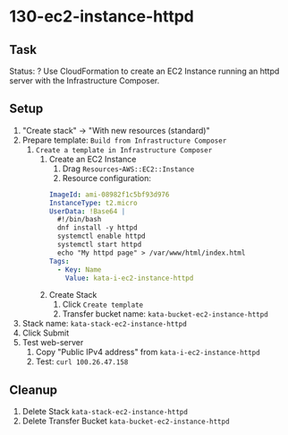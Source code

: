 # 130-ec2-instance-httpd

## Task
Status: ?
Use CloudFormation to create an EC2 Instance running an httpd server with the Infrastructure Composer.

## Setup
1. "Create stack" -> "With new resources (standard)"
2. Prepare template: `Build from Infrastructure Composer`
	1. `Create a template in Infrastructure Composer`
		1. Create an EC2 Instance
			1. Drag `Resources`-`AWS::EC2::Instance`
			2. Resource configuration:
			```yaml
			ImageId: ami-08982f1c5bf93d976
			InstanceType: t2.micro
			UserData: !Base64 |
			  #!/bin/bash
			  dnf install -y httpd
			  systemctl enable httpd
			  systemctl start httpd
			  echo "My httpd page" > /var/www/html/index.html
			Tags:
			  - Key: Name
			    Value: kata-i-ec2-instance-httpd
			```
		2. Create Stack
			1. Click `Create template`
			2. Transfer bucket name: `kata-bucket-ec2-instance-httpd`
3. Stack name: `kata-stack-ec2-instance-httpd`
4. Click Submit
5. Test web-server
    1. Copy "Public IPv4 address" from `kata-i-ec2-instance-httpd`
    2. Test: `curl 100.26.47.158`

## Cleanup
1. Delete Stack `kata-stack-ec2-instance-httpd`
2. Delete Transfer Bucket `kata-bucket-ec2-instance-httpd`
